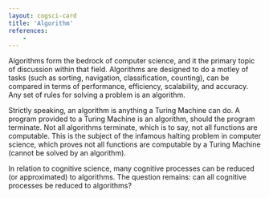 ```yaml
---
layout: cogsci-card
title: 'Algorithm'
references:
    - 
---
```


Algorithms form the bedrock of computer science, and it the primary topic of discussion within that field. Algorithms are designed to do a motley of tasks (such as sorting, navigation, classification, counting), can be compared in terms of performance, efficiency, scalability, and accuracy. Any set of rules for solving a problem is an algorithm. 

Strictly speaking, an algorithm is anything a Turing Machine can do. A program provided to a Turing Machine is an algorithm, should the program terminate. Not all algorithms terminate, which is to say, not all functions are computable. This is the subject of the infamous halting problem in computer science, which proves not all functions are computable by a Turing Machine (cannot be solved by an algorithm).

In relation to cognitive science, many cognitive processes can be reduced (or approximated) to algorithms. The question remains: can all cognitive processes be reduced to algorithms? 